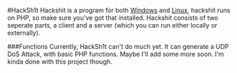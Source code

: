 #HackSh1t
Hackshit is a program for both [Windows](https://github.com/lulzamp/HackSh1t/Windows/) and [Linux](https://github.com/lulzamp/HackSh1t/Linux/), hackshit runs on PHP, so make sure you've got that installed. Hackshit consists of two seperate parts, a client and a server (which you can run either locally or externally).

###Functions
Currently, HackSh1t can't do much yet. It can generate a UDP DoS Attack, with basic PHP functions. Maybe I'll add some more soon. I'm kinda done with this project though.
